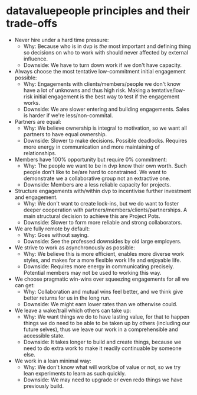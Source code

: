# datavaluepeople principles and their trade-offs

- Never hire under a hard time pressure:
    - Why: Because who is in dvp is _the_ most important and defining thing so decisions on who to
      work with should never affected by external influence.
    - Downside: We have to turn down work if we don't have capacity.
- Always choose the most tentative low-commitment initial engagement possible:
    - Why: Engagements with clients/members/people we don't know have a lot of unknowns and thus
      high risk. Making a tentative/low-risk initial engagement is the best way to test if the
      engagement works.
    - Downside: We are slower entering and building engagements. Sales is harder if we're
      less/non-commital.
- Partners are equal:
    - Why: We believe ownership is integral to motivation, so we want all partners to have equal
      ownership.
    - Downside: Slower to make decisions. Possible deadlocks. Requires more energy in communication
      and more maintaining of relationships.
- Members have 100% opportunity but require 0% commitment:
    - Why: The people we want to be in dvp know their own worth. Such people don't like to be/are
      hard to constrained. We want to demonstrate we a collaborative group not an extractive one.
    - Downside: Members are a less reliable capacity for projects.
- Structure engagements with/within dvp to incentivise further investment and engagement.
    - Why: We don't want to create lock-ins, but we do want to foster deeper cooperation with
      partners/members/clients/partnerships. A main structural decision to achieve this are Project
      Pots.
    - Downside: Slower to form more reliable and strong collaborators.
- We are fully remote by default:
    - Why: Goes without saying.
    - Downside: See the professed downsides by old large employers.
- We strive to work as asynchronously as possible:
    - Why: We believe this is more efficient, enables more diverse work styles, and makes for a
      more flexible work life and enjoyable life.
    - Downside: Requires more energy in communicating precisely. Potential members may not be used
      to working this way.
- We choose pragmatic win-wins over squeezing engagements for all we can get:
    - Why: Collaboration and mutual wins feel better, and we think give better returns for us in
      the long run.
    - Downside: We might earn lower rates than we otherwise could.
- We leave a wake/trail which others can take up:
    - Why: We want things we do to have lasting value, for that to happen things we do need to be
      able to be taken up by others (including our future selves), thus we leave our work in a
      comprehensible and accessible state.
    - Downside: It takes longer to build and create things, because we need to do extra work to
      make it readily continuable by someone else.
- We work in a lean minimal way:
    - Why: We don't know what will work/be of value or not, so we try lean experiments to learn as
      such quickly.
    - Downside: We may need to upgrade or even redo things we have previously build.
